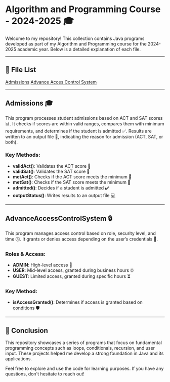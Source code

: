 # Algorithm and Programming Course - 2024-2025 🎓

Welcome to my repository! This collection contains Java programs developed as part of my Algorithm and Programming course for the 2024-2025 academic year. Below is a detailed explanation of each file.

---
## 📂 **File List**
[Admissions](CiftlikciKeremAdmissions.java)
[Advance Acces Control System](CiftlikciKeremAdvanceAccessControlSystem.java)


---
## Admissions 🎓

This program processes student admissions based on ACT and SAT scores 📊. It checks if scores are within valid ranges, compares them with minimum requirements, and determines if the student is admitted ✅. Results are written to an output file 📝, indicating the reason for admission (ACT, SAT, or both).

### Key Methods:
- **validAct()**: Validates the ACT score 🏅
- **validSat()**: Validates the SAT score 🏅
- **metAct()**: Checks if the ACT score meets the minimum 🔢
- **metSat()**: Checks if the SAT score meets the minimum 🔢
- **admitted()**: Decides if a student is admitted ✔️
- **outputStatus()**: Writes results to an output file 💻

---

## AdvanceAccessControlSystem 🔒

This program manages access control based on role, security level, and time 🕒. It grants or denies access depending on the user’s credentials 🔐.

### Roles & Access:
- **ADMIN**: High-level access 🔑
- **USER**: Mid-level access, granted during business hours ⏰
- **GUEST**: Limited access, granted during specific hours ⏳

### Key Method:
- **isAccessGranted()**: Determines if access is granted based on conditions 🛡️

---
## 🚀 **Conclusion**

This repository showcases a series of programs that focus on fundamental programming concepts such as loops, conditionals, recursion, and user input. These projects helped me develop a strong foundation in Java and its applications.

Feel free to explore and use the code for learning purposes. If you have any questions, don't hesitate to reach out!
